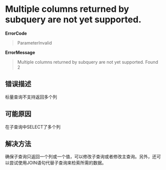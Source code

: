 # Multiple columns returned by subquery are not yet supported.
**ErrorCode**
> ParameterInvalid

**ErrorMessage**
> Multiple columns returned by subquery are not yet supported. Found 2

## 错误描述
标量查询不支持返回多个列

## 可能原因
在子查询中SELECT了多个列

## 解决方法
确保子查询只返回一个列或一个值，可以修改子查询或者修改主查询。另外，还可以尝试使用JOIN语句代替子查询来检索所需的数据。